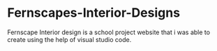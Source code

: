 # Fernscapes-Interior-Designs
Fernscape Interior design is a school project website that i was able to create using the help of visual studio code. 
